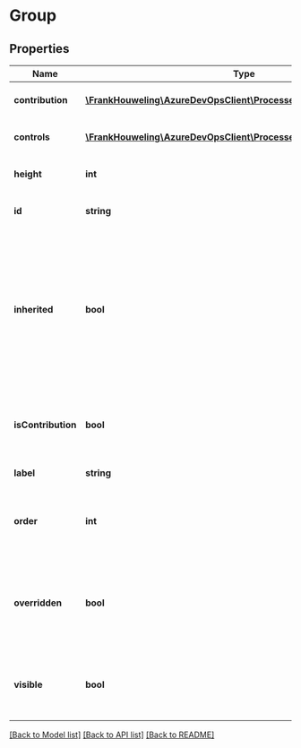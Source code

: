 # Group

## Properties
Name | Type | Description | Notes
------------ | ------------- | ------------- | -------------
**contribution** | [**\FrankHouweling\AzureDevOpsClient\Processes\Model\WitContribution**](WitContribution.md) | Contribution for the group. | [optional] 
**controls** | [**\FrankHouweling\AzureDevOpsClient\Processes\Model\Control[]**](Control.md) | Controls to be put in the group. | [optional] 
**height** | **int** | The height for the contribution. | [optional] 
**id** | **string** | The id for the layout node. | [optional] 
**inherited** | **bool** | A value indicating whether this layout node has been inherited from a parent layout.  This is expected to only be only set by the combiner. | [optional] 
**isContribution** | **bool** | A value indicating if the layout node is contribution are not. | [optional] 
**label** | **string** | Label for the group. | [optional] 
**order** | **int** | Order in which the group should appear in the section. | [optional] 
**overridden** | **bool** | A value indicating whether this layout node has been overridden by a child layout. | [optional] 
**visible** | **bool** | A value indicating if the group should be hidden or not. | [optional] 

[[Back to Model list]](../README.md#documentation-for-models) [[Back to API list]](../README.md#documentation-for-api-endpoints) [[Back to README]](../README.md)



